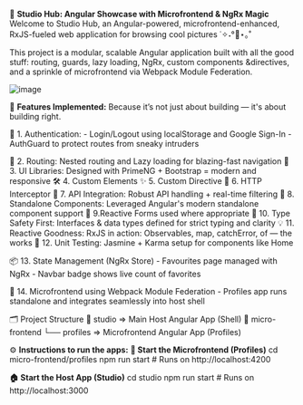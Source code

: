 🎨 **Studio Hub: Angular Showcase with Microfrontend & NgRx Magic**
Welcome to Studio Hub, an Angular-powered, microfrontend-enhanced, RxJS-fueled web application for browsing cool pictures ˙✧˖°📸⋆｡˚

This project is a modular, scalable Angular application built with all the good stuff: routing, guards, lazy loading, NgRx, custom components &directives, and a sprinkle of microfrontend via Webpack Module Federation.

![image](https://github.com/user-attachments/assets/88030c7a-9665-41cf-86e7-804a7b1a491f)

🚀 **Features Implemented:**
      Because it’s not just about building — it's about building right.

🔐 1. Authentication: 
       - Login/Logout using localStorage and Google Sign-In
       - AuthGuard to protect routes from sneaky intruders

🧭 2. Routing: Nested routing and Lazy loading for blazing-fast navigation
🎨 3. UI Libraries: Designed with PrimeNG + Bootstrap = modern and responsive
🛠️ 4. Custom Elements
✨ 5. Custom Directive
🔐 6. HTTP Interceptor
🔗 7. API Integration: Robust API handling + real-time filtering
🧱 8. Standalone Components: Leveraged Angular's modern standalone component support
🧬 9.Reactive Forms used where appropriate
📐 10. Type Safety First: Interfaces & data types defined for strict typing and clarity
💡 11. Reactive Goodness: RxJS in action: Observables, map, catchError, of — the works
🧪 12. Unit Testing: Jasmine + Karma setup for components like Home

📦 13. State Management (NgRx Store)
        - Favourites page managed with NgRx
        - Navbar badge shows live count of favorites

🧩 14. Microfrontend using Webpack Module Federation
       - Profiles app runs standalone and integrates seamlessly into host shell

🗂️ Project Structure
📁 studio             => Main Host Angular App (Shell)
📁 micro-frontend
   └── profiles       => Microfrontend Angular App (Profiles)

⚙️ **Instructions to run the apps:**
**🧩 Start the Microfrontend (Profiles)**
    cd micro-frontend/profiles
    npm run start  # Runs on http://localhost:4200

**🏠 Start the Host App (Studio)**
    cd studio
    npm run start  # Runs on http://localhost:3000

